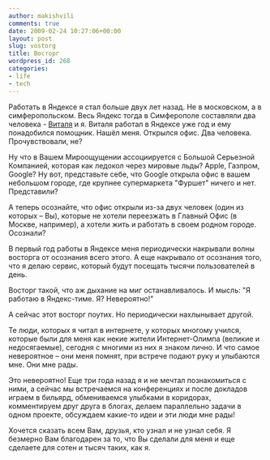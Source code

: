```yaml
---
author: makishvili
comments: true
date: 2009-02-24 10:27:06+00:00
layout: post
slug: vostorg
title: Восторг
wordpress_id: 268
categories:
- life
- tech
---
```


Работать в Яндексе я стал больше двух лет назад. Не в московском, а в симферопольском. Весь Яндекс тогда в Симферополе составляли два человека - [Виталя](http://vitaly.harisov.name/) и я. Виталя работал в Яндексе уже год и ему понадобился помощник. Нашёл меня. Открылся офис. Два человека.
Прочувствовали, не?

<!-- more -->Ну что в Вашем Мироощущении ассоциируется с Большой Серьезной Компанией, которая как ледокол через мировые льды? Apple, Газпром, Google? Ну вот, представьте себе, что Google открыла офис в вашем небольшом городе, где крупнее супермаркета "Фуршет" ничего и нет. Представили?

А теперь осознайте, что офис открыли из-за двух человек (один из которых – Вы), которые не хотели переезжать в Главный Офис (в Москве, например), а хотели жить и работать в своем родном городе. Осознали?

В первый год работы в Яндексе меня периодически накрывали волны восторга от осознания всего этого. А еще накрывало от осознания того, что я делаю сервис, который будут посещать тысячи пользователей в день.

Восторг такой, что аж дыхание на миг останавливалось. И мысль: "Я работаю в Яндекс-тиме. Я? Невероятно!"

А сейчас этот восторг поутих. Но периодически нахлынывает другой.

Те люди, которых я читал в интернете, у которых многому учился, которые были для меня как некие жители Интернет-Олимпа (великие и недосягаемые), сегодня с многими из них я знаком лично. И что самое невероятное – они меня помнят, при встрече подают руку и улыбаются мне. Они мне рады.

Это невероятно! Еще три года назад я и не мечтал познакомиться с ними, а сейчас мы встречаемся на конференциях и после докладов играем в бильярд, обмениваемся улыбками в коридорах, комментируем друг друга в блогах, делаем параллельно задачи в одном проекте, обсуждаем какие-то идеи и эти люди мне рады!

Хочется сказать всем Вам, друзья, кто узнал и не узнал себя. Я безмерно Вам благодарен за то, что Вы сделали для меня и еще сделаете для сотен и тысяч таких, как я.
